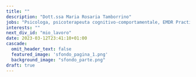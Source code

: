 ```yaml
---
title: ""
description: "Dott.ssa Maria Rosaria Tamborrino"
jobs: "Psicologa, psicoterapeuta cognitivo-comportamentale, EMDR Practitioner" 
interests: ""
next_div_id: "mio_lavoro"
date: 2023-03-12T23:41:10+01:00
cascade:
  omit_header_text: false
  featured_image: 'sfondo_pagina_1.png'
  background_image: "sfondo_parte.png"
draft: true
---
```


